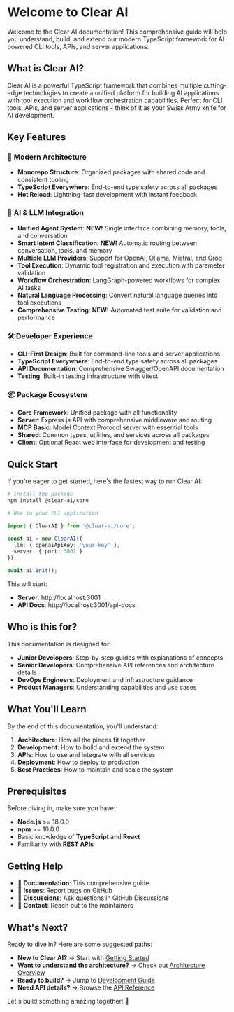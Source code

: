 # Welcome to Clear AI

Welcome to the Clear AI documentation! This comprehensive guide will help you understand, build, and extend our modern TypeScript framework for AI-powered CLI tools, APIs, and server applications.

## What is Clear AI?

Clear AI is a powerful TypeScript framework that combines multiple cutting-edge technologies to create a unified platform for building AI applications with tool execution and workflow orchestration capabilities. Perfect for CLI tools, APIs, and server applications - think of it as your Swiss Army knife for AI development.

## Key Features

### 🚀 **Modern Architecture**
- **Monorepo Structure**: Organized packages with shared code and consistent tooling
- **TypeScript Everywhere**: End-to-end type safety across all packages
- **Hot Reload**: Lightning-fast development with instant feedback

### 🤖 **AI & LLM Integration**
- **Unified Agent System**: **NEW!** Single interface combining memory, tools, and conversation
- **Smart Intent Classification**: **NEW!** Automatic routing between conversation, tools, and memory
- **Multiple LLM Providers**: Support for OpenAI, Ollama, Mistral, and Groq
- **Tool Execution**: Dynamic tool registration and execution with parameter validation
- **Workflow Orchestration**: LangGraph-powered workflows for complex AI tasks
- **Natural Language Processing**: Convert natural language queries into tool executions
- **Comprehensive Testing**: **NEW!** Automated test suite for validation and performance

### 🛠️ **Developer Experience**
- **CLI-First Design**: Built for command-line tools and server applications
- **TypeScript Everywhere**: End-to-end type safety across all packages
- **API Documentation**: Comprehensive Swagger/OpenAPI documentation
- **Testing**: Built-in testing infrastructure with Vitest

### 📦 **Package Ecosystem**
- **Core Framework**: Unified package with all functionality
- **Server**: Express.js API with comprehensive middleware and routing
- **MCP Basic**: Model Context Protocol server with essential tools
- **Shared**: Common types, utilities, and services across all packages
- **Client**: Optional React web interface for development and testing

## Quick Start

If you're eager to get started, here's the fastest way to run Clear AI:

```bash
# Install the package
npm install @clear-ai/core

# Use in your CLI application
```

```typescript
import { ClearAI } from '@clear-ai/core';

const ai = new ClearAI({
  llm: { openaiApiKey: 'your-key' },
  server: { port: 3001 }
});

await ai.init();
```

This will start:
- **Server**: http://localhost:3001
- **API Docs**: http://localhost:3001/api-docs

## Who is this for?

This documentation is designed for:

- **Junior Developers**: Step-by-step guides with explanations of concepts
- **Senior Developers**: Comprehensive API references and architecture details
- **DevOps Engineers**: Deployment and infrastructure guidance
- **Product Managers**: Understanding capabilities and use cases

## What You'll Learn

By the end of this documentation, you'll understand:

1. **Architecture**: How all the pieces fit together
2. **Development**: How to build and extend the system
3. **APIs**: How to use and integrate with all services
4. **Deployment**: How to deploy to production
5. **Best Practices**: How to maintain and scale the system

## Prerequisites

Before diving in, make sure you have:

- **Node.js** >= 18.0.0
- **npm** >= 10.0.0
- Basic knowledge of **TypeScript** and **React**
- Familiarity with **REST APIs**

## Getting Help

- 📖 **Documentation**: This comprehensive guide
- 🐛 **Issues**: Report bugs on GitHub
- 💬 **Discussions**: Ask questions in GitHub Discussions
- 📧 **Contact**: Reach out to the maintainers

## What's Next?

Ready to dive in? Here are some suggested paths:

- **New to Clear AI?** → Start with [Getting Started](/docs/getting-started/installation)
- **Want to understand the architecture?** → Check out [Architecture Overview](/docs/architecture/overview)
- **Ready to build?** → Jump to [Development Guide](/docs/getting-started/development)
- **Need API details?** → Browse the [API Reference](/docs/api/overview)

Let's build something amazing together! 🚀